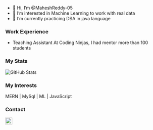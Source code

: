 - 👋 Hi, I’m @MaheshReddy-05
- 👀 I’m interested in Machine Learning to work with real data
- 🌱 I’m currently practicing DSA in java language 
### Work Experience 
-   Teaching Assistant At Coding Ninjas,  I had mentor more than 100 students
<!-- - 💞️ I’m looking to collaborate on  -->
<!-- - 📫 How to reach me ... -->

<!---
MaheshReddy-05/MaheshReddy-05 is a ✨ special ✨ repository because its `README.md` (this file) appears on your GitHub profile.
You can click the Preview link to take a look at your changes.
--->
### My Stats  

![GitHub Stats](https://github-readme-stats.vercel.app/api?username=MaheshReddy-05&theme=radical)



### My Interests

MERN | MySql | ML | JavaScript



### Contact

<a href="https://www.linkedin.com/in/MaheshReddy05/">
  <img align="left" alt="Linkedin" width="22px" src="https://cdn.jsdelivr.net/npm/simple-icons@v3/icons/linkedin.svg" />
</a>
<!-- <a href="https://twitter.com/rukmini_meda">
  <img align="left" alt="Rukmini Meda| Twitter" width="22px" src="https://cdn.jsdelivr.net/npm/simple-icons@v3/icons/twitter.svg" />
</a> -->
